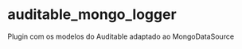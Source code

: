 auditable_mongo_logger
======================

Plugin com os modelos do Auditable adaptado ao MongoDataSource